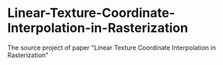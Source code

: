 # Linear-Texture-Coordinate-Interpolation-in-Rasterization
The source project of paper "Linear Texture Coordinate Interpolation in Rasterization"
